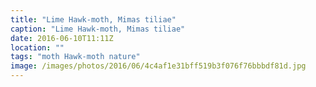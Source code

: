 ```yaml
---
title: "Lime Hawk-moth, Mimas tiliae"
caption: "Lime Hawk-moth, Mimas tiliae"
date: 2016-06-10T11:11Z
location: ""
tags: "moth Hawk-moth nature"
image: /images/photos/2016/06/4c4af1e31bff519b3f076f76bbbdf81d.jpg
---
```

